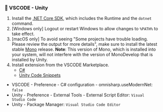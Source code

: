 ### 📌 VSCODE - Unity
1. Install the [.NET Core SDK](https://dotnet.microsoft.com/download), which includes the Runtime and the `dotnet` command.
2. [Windows only] Logout or restart Windows to allow changes to `%PATH%` to take effect.
3. [macOS only] To avoid seeing "Some projects have trouble loading. Please review the output for more details", make sure to install the latest stable [Mono](https://www.mono-project.com/download/stable/) release.
    <b>Note</b>: This version of Mono, which is installed into your system, will not interfere with the version of MonoDevelop that is installed by Unity.
4. Install extension from the VSCODE Marketplace.
    - [C#](https://marketplace.visualstudio.com/items?itemName=ms-vscode.cpptools)
    - [Unity Code Snippets](https://marketplace.visualstudio.com/items?itemName=kleber-swf.unity-code-snippets)

- VSCODE - Preference - C# configuration - omnisharp.useModernNet: `false`
- Unity - Preference - External Tools - External Script Editor: `Visual Studio Code`
- Unity - Package Manager: `Visual Studio Code Editor`
